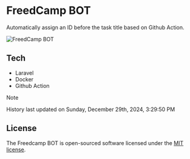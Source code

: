 # FreedCamp BOT

Automatically assign an ID before the task title based on Github Action.

![FreedCamp BOT](https://repository-images.githubusercontent.com/737932867/7d34798b-2680-471c-b089-a78a718d3d6a)

## Tech

- Laravel
- Docker
- Github Action

> [!NOTE]  
> History last updated on Sunday, December 29th, 2024, 3:29:50 PM

## License

The Freedcamp BOT is open-sourced software licensed under the [MIT license](https://opensource.org/licenses/MIT).
